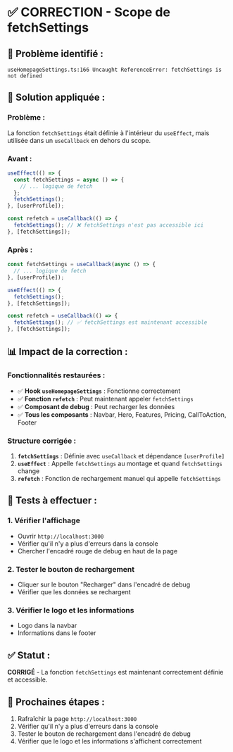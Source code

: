 # ✅ CORRECTION - Scope de fetchSettings

## 🎯 **Problème identifié :**
```
useHomepageSettings.ts:166 Uncaught ReferenceError: fetchSettings is not defined
```

## 🔧 **Solution appliquée :**

### **Problème :**
La fonction `fetchSettings` était définie à l'intérieur du `useEffect`, mais utilisée dans un `useCallback` en dehors du scope.

### **Avant :**
```typescript
useEffect(() => {
  const fetchSettings = async () => {
    // ... logique de fetch
  };
  fetchSettings();
}, [userProfile]);

const refetch = useCallback(() => {
  fetchSettings(); // ❌ fetchSettings n'est pas accessible ici
}, [fetchSettings]);
```

### **Après :**
```typescript
const fetchSettings = useCallback(async () => {
  // ... logique de fetch
}, [userProfile]);

useEffect(() => {
  fetchSettings();
}, [fetchSettings]);

const refetch = useCallback(() => {
  fetchSettings(); // ✅ fetchSettings est maintenant accessible
}, [fetchSettings]);
```

## 📊 **Impact de la correction :**

### **Fonctionnalités restaurées :**
- ✅ **Hook `useHomepageSettings`** : Fonctionne correctement
- ✅ **Fonction `refetch`** : Peut maintenant appeler `fetchSettings`
- ✅ **Composant de debug** : Peut recharger les données
- ✅ **Tous les composants** : Navbar, Hero, Features, Pricing, CallToAction, Footer

### **Structure corrigée :**
1. **`fetchSettings`** : Définie avec `useCallback` et dépendance `[userProfile]`
2. **`useEffect`** : Appelle `fetchSettings` au montage et quand `fetchSettings` change
3. **`refetch`** : Fonction de rechargement manuel qui appelle `fetchSettings`

## 🧪 **Tests à effectuer :**

### 1. **Vérifier l'affichage**
- Ouvrir `http://localhost:3000`
- Vérifier qu'il n'y a plus d'erreurs dans la console
- Chercher l'encadré rouge de debug en haut de la page

### 2. **Tester le bouton de rechargement**
- Cliquer sur le bouton "Recharger" dans l'encadré de debug
- Vérifier que les données se rechargent

### 3. **Vérifier le logo et les informations**
- Logo dans la navbar
- Informations dans le footer

## ✅ **Statut :**
**CORRIGÉ** - La fonction `fetchSettings` est maintenant correctement définie et accessible.

## 🔧 **Prochaines étapes :**
1. Rafraîchir la page `http://localhost:3000`
2. Vérifier qu'il n'y a plus d'erreurs dans la console
3. Tester le bouton de rechargement dans l'encadré de debug
4. Vérifier que le logo et les informations s'affichent correctement

